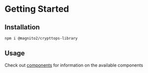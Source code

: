 # Getting Started

## Installation
`npm i @magnito2/crypttops-library`

## Usage
Check out [components](/crypttops/components) for information on the available components